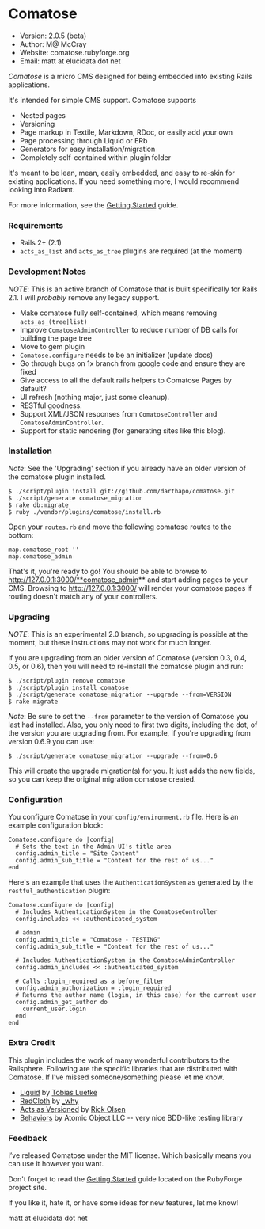 # Comatose

* Version: 2.0.5 (beta)
* Author:  M@ McCray
* Website: comatose.rubyforge.org
* Email: matt at elucidata dot net


*Comatose* is a micro CMS designed for being embedded into existing Rails 
applications.

It's intended for simple CMS support. Comatose supports 

 * Nested pages
 * Versioning
 * Page markup in Textile, Markdown, RDoc, or easily add your own 
 * Page processing through Liquid or ERb
 * Generators for easy installation/migration
 * Completely self-contained within plugin folder

It's meant to be lean, mean, easily embedded, and easy to re-skin for 
existing applications. If you need something more, I would recommend 
looking into Radiant.

For more information, see the [Getting Started][] guide.

### Requirements

 * Rails 2+ (2.1)
 * `acts_as_list` and `acts_as_tree` plugins are required (at the moment)


### Development Notes

*NOTE*: This is an active branch of Comatose that is built specifically for Rails 2.1. I will *probably* remove any legacy support.

 * Make comatose fully self-contained, which means removing `acts_as_(tree|list)`
 * Improve `ComatoseAdminController` to reduce number of DB calls for building the page tree
 * Move to gem plugin
 * `Comatose.configure` needs to be an initializer (update docs)
 * Go through bugs on 1x branch from google code and ensure they are fixed
 * Give access to all the default rails helpers to Comatose Pages by default?
 * UI refresh (nothing major, just some cleanup).
 * RESTful goodness.
 * Support XML/JSON responses from `ComatoseController` and `ComatoseAdminController`.
 * Support for static rendering (for generating sites like this blog).

### Installation

*Note*: See the 'Upgrading' section if you already have an older version of the comatose plugin installed.

    $ ./script/plugin install git://github.com/darthapo/comatose.git
    $ ./script/generate comatose_migration
    $ rake db:migrate
    $ ruby ./vendor/plugins/comatose/install.rb

Open your `routes.rb` and move the following comatose routes to the 
bottom:

    map.comatose_root ''
    map.comatose_admin

That's it, you're ready to go! You should be able to browse to 
http://127.0.0.1:3000/**comatose_admin** and start adding pages to your CMS. 
Browsing to http://127.0.0.1:3000/ will render your comatose pages if 
routing doesn't match any of your controllers. 


### Upgrading

*NOTE*: This is an experimental 2.0 branch, so upgrading is possible at the moment, but these instructions may not work for much longer.

If you are upgrading from an older version of Comatose (version 0.3, 
0.4, 0.5, or 0.6), then you will need to re-install the comatose 
plugin and run:

    $ ./script/plugin remove comatose
    $ ./script/plugin install comatose
    $ ./script/generate comatose_migration --upgrade --from=VERSION
    $ rake migrate

*Note*: Be sure to set the `--from` parameter to the version of
Comatose you last had installed. Also, you only need to first two digits,
including the dot, of the version you are upgrading from. For example, if
you're upgrading from version 0.6.9 you can use:

    $ ./script/generate comatose_migration --upgrade --from=0.6

This will create the upgrade migration(s) for you. It just adds the new 
fields, so you can keep the original migration comatose created.


### Configuration

You configure Comatose in your `config/environment.rb` file. Here is an example
configuration block:

    Comatose.configure do |config|
      # Sets the text in the Admin UI's title area
      config.admin_title = "Site Content"
      config.admin_sub_title = "Content for the rest of us..."
    end

Here's an example that uses the `AuthenticationSystem` as generated by the
`restful_authentication` plugin:

    Comatose.configure do |config|
      # Includes AuthenticationSystem in the ComatoseController
      config.includes << :authenticated_system

      # admin 
      config.admin_title = "Comatose - TESTING"
      config.admin_sub_title = "Content for the rest of us..."

      # Includes AuthenticationSystem in the ComatoseAdminController
      config.admin_includes << :authenticated_system
  
      # Calls :login_required as a before_filter
      config.admin_authorization = :login_required
      # Returns the author name (login, in this case) for the current user
      config.admin_get_author do
        current_user.login
      end
    end


### Extra Credit

This plugin includes the work of many wonderful contributors to the Railsphere. 
Following are the specific libraries that are distributed with Comatose. If I've 
missed someone/something please let me know.

 * [Liquid][] by [Tobias Luetke][] 
 * [RedCloth][] by [_why][]
 * [Acts as Versioned][]  by [Rick Olsen][]
 * [Behaviors][] by Atomic Object LLC -- very nice BDD-like testing library

### Feedback

I’ve released Comatose under the MIT license. Which basically means you 
can use it however you want.

Don't forget to read the [Getting Started][] guide located on the RubyForge
project site.

If you like it, hate it, or have some ideas for new features, let me know!

matt at elucidata dot net


[Getting Started]: http://comatose.rubyforge.org/getting-started-guide
[Liquid]: http://home.leetsoft.com/liquid
[Tobias Luetke]: http://blog.leetsoft.com
[RedCloth]: http://whytheluckystiff.net/ruby/redcloth
[_why]: http://whytheluckystiff.net
[Acts as Versioned]: http://ar-versioned.rubyforge.org
[Rick Olsen]: http://weblog.techno-weenie.net
[Behaviors]: http://behaviors.rubyforge.org
